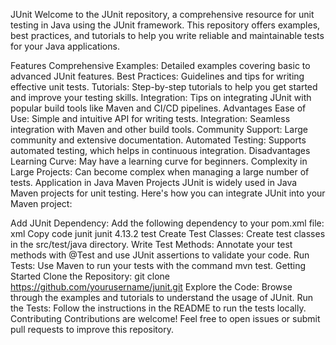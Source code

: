 JUnit
Welcome to the JUnit repository, a comprehensive resource for unit testing in Java using the JUnit framework. This repository offers examples, best practices, and tutorials to help you write reliable and maintainable tests for your Java applications.

Features
Comprehensive Examples: Detailed examples covering basic to advanced JUnit features.
Best Practices: Guidelines and tips for writing effective unit tests.
Tutorials: Step-by-step tutorials to help you get started and improve your testing skills.
Integration: Tips on integrating JUnit with popular build tools like Maven and CI/CD pipelines.
Advantages
Ease of Use: Simple and intuitive API for writing tests.
Integration: Seamless integration with Maven and other build tools.
Community Support: Large community and extensive documentation.
Automated Testing: Supports automated testing, which helps in continuous integration.
Disadvantages
Learning Curve: May have a learning curve for beginners.
Complexity in Large Projects: Can become complex when managing a large number of tests.
Application in Java Maven Projects
JUnit is widely used in Java Maven projects for unit testing. Here's how you can integrate JUnit into your Maven project:

Add JUnit Dependency: Add the following dependency to your pom.xml file:
xml
Copy code
<dependency>
    <groupId>junit</groupId>
    <artifactId>junit</artifactId>
    <version>4.13.2</version>
    <scope>test</scope>
</dependency>
Create Test Classes: Create test classes in the src/test/java directory.
Write Test Methods: Annotate your test methods with @Test and use JUnit assertions to validate your code.
Run Tests: Use Maven to run your tests with the command mvn test.
Getting Started
Clone the Repository: git clone https://github.com/yourusername/junit.git
Explore the Code: Browse through the examples and tutorials to understand the usage of JUnit.
Run the Tests: Follow the instructions in the README to run the tests locally.
Contributing
Contributions are welcome! Feel free to open issues or submit pull requests to improve this repository.

